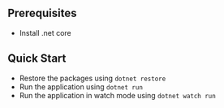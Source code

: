 ## Prerequisites

- Install .net core 

## Quick Start

- Restore the packages using `dotnet restore`
- Run the application using `dotnet run`
- Run the application in watch mode using `dotnet watch run`



